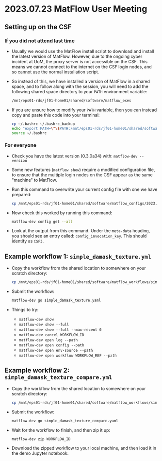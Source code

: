 # 2023.07.23 MatFlow User Meeting

## Setting up on the CSF

### If you did not attend last time

* Usually we would use the MatFlow install script to download and install the latest version of MatFlow. However, due to the ongoing cyber incident at UoM, the proxy server is not accessible on the CSF. This means we cannot connect to the internet on the CSF login nodes, and so cannot use the normal installation script.
* So instead of this, we have installed a version of MatFlow in a shared space, and to follow along with the session, you will need to add the following shared space directory to your `PATH` environment variable:

  ```bash
  /mnt/eps01-rds/jf01-home01/shared/software/matflow_exes
  ```

* If you are unsure how to modify your `PATH` variable, then you can instead copy and paste this code into your terminal:

  ```bash
  cp ~/.bashrc ~/.bashrc_backup
  echo "export PATH=\"\$PATH:/mnt/eps01-rds/jf01-home01/shared/software/matflow_exes\"" >>~/.bashrc
  source ~/.bashrc
  ```

### For everyone

* Check you have the latest version (0.3.0a34) with: `matflow-dev --version`
* Some new features (`matflow show`) require a modified configuration file, to ensure that the multiple login nodes on the CSF appear as the same "machine" to MatFlow.
* Run this command to overwrite your current config file with one we have prepared:

  ```bash
  cp /mnt/eps01-rds/jf01-home01/shared/software/matflow_configs/2023.07.20_config.yml ~/.matflow-new/config.yml
  ```
* Now check this worked by running this command:

  ```bash
  matflow-dev config get --all
  ```

* Look at the output from this command. Under the `meta-data` heading, you should see an entry called: `config_invocation_key`. This should identify as `CSF3`.

## Example workflow 1: `simple_damask_texture.yml`

* Copy the workflow from the shared location to somewhere on your scratch directory:

  ```bash
  cp /mnt/eps01-rds/jf01-home01/shared/software/matflow_workflows/simple_damask_texture.yaml ~/scratch
  ```

* Submit the workflow:

  ```bash
  matflow-dev go simple_damask_texture.yaml
  ```

* Things to try:
  * `matflow-dev show`
  * `matflow-dev show --full`
  * `matflow-dev show --full --max-recent 0`
  * `matflow-dev cancel WORKFLOW_ID`
  * `matflow-dev open log --path`
  * `matflow-dev open config --path`
  * `matflow-dev open env-source --path`
  * `matflow-dev open workflow WORKFLOW_REF --path`

## Example workflow 2: `simple_damask_texture_compare.yml`

* Copy the workflow from the shared location to somewhere on your scratch directory:

  ```bash
  cp /mnt/eps01-rds/jf01-home01/shared/software/matflow_workflows/simple_damask_texture_compare.yaml ~/scratch
  ```

* Submit the workflow:

  ```bash
  matflow-dev go simple_damask_texture_compare.yaml
  ```

* Wait for the workflow to finish, and then zip it up:

  ```bash
  matflow-dev zip WORKFLOW_ID
  ```
* Download the zipped workflow to your local machine, and then load it in the demo Jupyter notebook.
